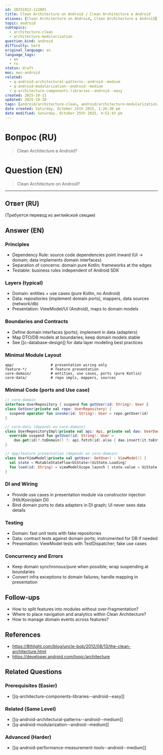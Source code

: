 ```yaml
---
id: 20251012-122801
title: Clean Architecture on Android / Clean Architecture в Android
aliases: [Clean Architecture on Android, Clean Architecture в Android]
topic: android
subtopics:
  - architecture-clean
  - architecture-modularization
question_kind: android
difficulty: hard
original_language: en
language_tags:
  - en
  - ru
status: draft
moc: moc-android
related:
  - q-android-architectural-patterns--android--medium
  - q-android-modularization--android--medium
  - q-architecture-components-libraries--android--easy
created: 2025-10-11
updated: 2025-10-20
tags: [android/architecture-clean, android/architecture-modularization, difficulty/hard]
date created: Saturday, October 25th 2025, 1:26:30 pm
date modified: Saturday, October 25th 2025, 4:52:43 pm
---
```


# Вопрос (RU)
> Clean Architecture в Android?

# Question (EN)
> Clean Architecture on Android?

---

## Ответ (RU)

(Требуется перевод из английской секции)

## Answer (EN)

### Principles
- Dependency Rule: source code dependencies point inward (UI → domain; data implements domain interfaces)
- Separation of concerns: domain pure Kotlin; frameworks at the edges
- Testable: business rules independent of Android SDK

### Layers (typical)
- Domain: entities + use cases (pure Kotlin, no Android)
- Data: repositories (implement domain ports), mappers, data sources (network/db)
- Presentation: ViewModel/UI (Android), maps to domain models

### Boundaries and Contracts
- Define domain interfaces (ports); implement in data (adapters)
- Map DTO/DB models at boundaries; keep domain models stable
- See [[c-database-design]] for data layer modeling best practices

### Minimal Module Layout
```text
app/                 # presentation wiring only
feature-*/           # feature presentation
core-domain/         # entities, use cases, ports (pure Kotlin)
core-data/           # repo impls, mappers, sources
```

### Minimal Code (ports and Use case)
```kotlin
// core-domain
interface UserRepository { suspend fun getUser(id: String): User }
class GetUser(private val repo: UserRepository) {
  suspend operator fun invoke(id: String): User = repo.getUser(id)
}
```

```kotlin
// core-data (depends on core-domain)
class UserRepositoryImpl(private val api: Api, private val dao: UserDao) : UserRepository {
  override suspend fun getUser(id: String): User =
    dao.get(id)?.toDomain() ?: api.fetch(id).also { dao.insert(it.toEntity()) }.toDomain()
}
```

```kotlin
// app/feature presentation (depends on core-domain)
class UserViewModel(private val getUser: GetUser) : ViewModel() {
  val state = MutableStateFlow<UiState>(UiState.Loading)
  fun load(id: String) = viewModelScope.launch { state.value = UiState.Data(getUser(id)) }
}
```

### DI and Wiring
- Provide use cases in presentation module via constructor injection (Hilt/Koin/plain DI)
- Bind domain ports to data adapters in DI graph; UI never sees data details

### Testing
- Domain: fast unit tests with fake repositories
- Data: contract tests against domain ports; instrumented for DB if needed
- Presentation: ViewModel tests with TestDispatcher; fake use cases

### Concurrency and Errors
- Keep domain synchronous/pure when possible; wrap suspending at boundaries
- Convert infra exceptions to domain failures; handle mapping in presentation

## Follow-ups
- How to split features into modules without over‑fragmentation?
- Where to place navigation and analytics within Clean Architecture?
- How to manage domain events across features?

## References
- https://8thlight.com/blog/uncle-bob/2012/08/13/the-clean-architecture.html
- https://developer.android.com/topic/architecture

## Related Questions

### Prerequisites (Easier)
- [[q-architecture-components-libraries--android--easy]]

### Related (Same Level)
- [[q-android-architectural-patterns--android--medium]]
- [[q-android-modularization--android--medium]]

### Advanced (Harder)
- [[q-android-performance-measurement-tools--android--medium]]
